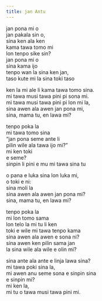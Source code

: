 ```yaml
---  
title: jan Antu  
---  
```

jan pona mi o  
jan pakala sin o,  
sina ken ala ken  
kama tawa tomo mi  
lon tenpo sike sin?  
jan pona mi o  
sina kama ijo  
tenpo wan la sina ken jan,  
taso kute mi la sina toki taso  
  
ken la mi ale li kama tawa tomo sina.  
mi tawa musi tawa pini pi sona mi.  
mi tawa musi tawa pini pi lon mi la,  
sina awen ala awen jan pona mi,  
sina, mama tu, en lawa mi?  
  
tenpo poka la  
mi tawa tomo sina  
“jan pona seme ante li  
pilin wile ala tawa ijo mi?”  
mi ken toki  
e seme?  
sinpin li pini e mu mi tawa sina tu  
  
o pana e luka sina lon luka mi,  
o toki e ni:  
sina moli la  
sina awen ala awen jan pona mi?  
sina, mama tu, en lawa mi?  
  
tenpo poka la  
mi lon tomo sama  
lon telo la mi tu li ken  
toki e wile mi tawa tenpo kama  
sina awen ala awen e sona ni?  
sina awen ken pilin sama jan  
la sina wile ala wile e olin mi?  
  
sina ante ala ante e linja lawa sina?  
mi tawa poki sina la,  
mi awen anu seme sona e sinpin sina  
e sinpin mi?  
mi ken la,  
mi tu o tawa musi tawa pini mi.  
